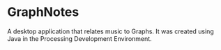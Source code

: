 # GraphNotes
A desktop application that relates music to Graphs. It was created using Java in the Processing Development Environment.
